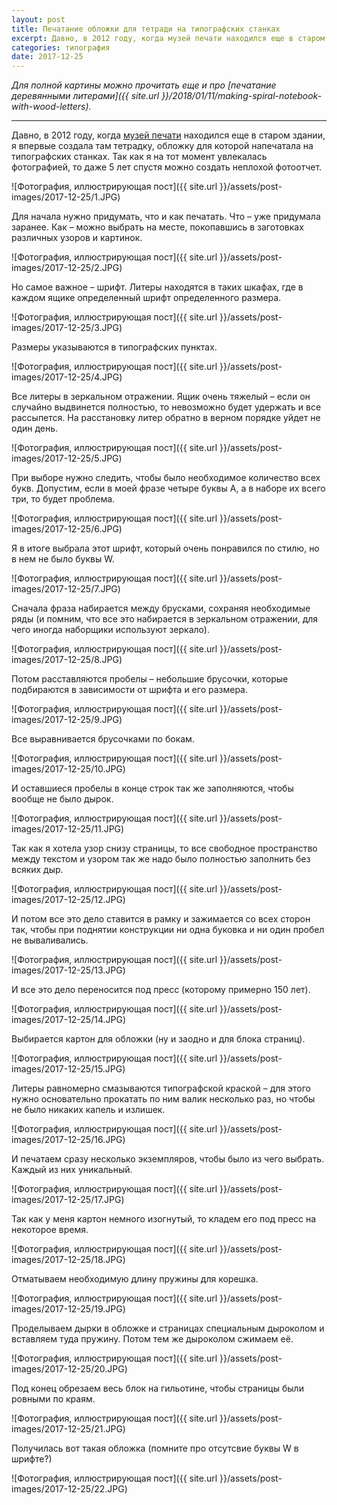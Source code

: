 ```yaml
---
layout: post
title: Печатание обложки для тетради на типографских станках
excerpt: Давно, в 2012 году, когда музей печати находился еще в старом здании, я впервые создала там тетрадку, обложку для которой напечатала на типографских станках. Так как я на тот момент увлекалась фотографией, то даже 5 лет спустя можно создать неплохой фотоотчет.
categories: типография
date: 2017-12-25
---
```

*Для полной картины можно прочитать еще и про [печатание деревянными литерами]({{ site.url }}/2018/01/11/making-spiral-notebook-with-wood-letters).*

---

Давно, в 2012 году, когда [музей печати](http://www.trykimuuseum.ee/portfolio/information-in-english) находился еще в старом здании, я впервые создала там тетрадку, обложку для которой напечатала на типографских станках. Так как я на тот момент увлекалась фотографией, то даже 5 лет спустя можно создать неплохой фотоотчет.

![Фотография, иллюстрирующая пост]({{ site.url }}/assets/post-images/2017-12-25/1.JPG)

Для начала нужно придумать, что и как печатать. Что – уже придумала заранее. Как – можно выбрать на месте, покопавшись в заготовках различных узоров и картинок.

![Фотография, иллюстрирующая пост]({{ site.url }}/assets/post-images/2017-12-25/2.JPG)

Но самое важное – шрифт. Литеры находятся в таких шкафах, где в каждом ящике определенный шрифт определенного размера.

![Фотография, иллюстрирующая пост]({{ site.url }}/assets/post-images/2017-12-25/3.JPG)

Размеры указываются в типографских пунктах.

![Фотография, иллюстрирующая пост]({{ site.url }}/assets/post-images/2017-12-25/4.JPG)

Все литеры в зеркальном отражении. Ящик очень тяжелый – если он случайно выдвинется полностью, то невозможно будет удержать и все рассыпется. На расстановку литер обратно в верном порядке уйдет не один день.

![Фотография, иллюстрирующая пост]({{ site.url }}/assets/post-images/2017-12-25/5.JPG)

При выборе нужно следить, чтобы было необходимое количество всех букв. Допустим, если в моей фразе четыре буквы А, а в наборе их всего три, то будет проблема.

![Фотография, иллюстрирующая пост]({{ site.url }}/assets/post-images/2017-12-25/6.JPG)

Я в итоге выбрала этот шрифт, который очень понравился по стилю, но в нем не было буквы W.

![Фотография, иллюстрирующая пост]({{ site.url }}/assets/post-images/2017-12-25/7.JPG)

Сначала фраза набирается между брусками, сохраняя необходимые ряды (и помним, что все это набирается в зеркальном отражении, для чего иногда наборщики используют зеркало).

![Фотография, иллюстрирующая пост]({{ site.url }}/assets/post-images/2017-12-25/8.JPG)

Потом расставляются пробелы – небольшие брусочки, которые подбираются в зависимости от шрифта и его размера.

![Фотография, иллюстрирующая пост]({{ site.url }}/assets/post-images/2017-12-25/9.JPG)

Все выравнивается брусочками по бокам.

![Фотография, иллюстрирующая пост]({{ site.url }}/assets/post-images/2017-12-25/10.JPG)

И оставшиеся пробелы в конце строк так же заполняются, чтобы вообще не было дырок.

![Фотография, иллюстрирующая пост]({{ site.url }}/assets/post-images/2017-12-25/11.JPG)

Так как я хотела узор снизу страницы, то все свободное пространство между текстом и узором так же надо было полностью заполнить без всяких дыр.

![Фотография, иллюстрирующая пост]({{ site.url }}/assets/post-images/2017-12-25/12.JPG)

И потом все это дело ставится в рамку и зажимается со всех сторон так, чтобы при поднятии конструкции ни одна буковка и ни один пробел не вываливались.

![Фотография, иллюстрирующая пост]({{ site.url }}/assets/post-images/2017-12-25/13.JPG)

И все это дело переносится под пресс (которому примерно 150 лет).

![Фотография, иллюстрирующая пост]({{ site.url }}/assets/post-images/2017-12-25/14.JPG)

Выбирается картон для обложки (ну и заодно и для блока страниц).

![Фотография, иллюстрирующая пост]({{ site.url }}/assets/post-images/2017-12-25/15.JPG)

Литеры равномерно смазываются типографской краской – для этого нужно основательно прокатать по ним валик несколько раз, но чтобы не было никаких капель и излишек.

![Фотография, иллюстрирующая пост]({{ site.url }}/assets/post-images/2017-12-25/16.JPG)

И печатаем сразу несколько экземпляров, чтобы было из чего выбрать. Каждый из них уникальный.

![Фотография, иллюстрирующая пост]({{ site.url }}/assets/post-images/2017-12-25/17.JPG)

Так как у меня картон немного изогнутый, то кладем его под пресс на некоторое время.

![Фотография, иллюстрирующая пост]({{ site.url }}/assets/post-images/2017-12-25/18.JPG)

Отматываем необходимую длину пружины для корешка.

![Фотография, иллюстрирующая пост]({{ site.url }}/assets/post-images/2017-12-25/19.JPG)

Проделываем дырки в обложке и страницах специальным дыроколом и вставляем туда пружину. Потом тем же дыроколом сжимаем её.

![Фотография, иллюстрирующая пост]({{ site.url }}/assets/post-images/2017-12-25/20.JPG)

Под конец обрезаем весь блок на гильотине, чтобы страницы были ровными по краям.

![Фотография, иллюстрирующая пост]({{ site.url }}/assets/post-images/2017-12-25/21.JPG)

Получилась вот такая обложка (помните про отсутсвие буквы W в шрифте?)

![Фотография, иллюстрирующая пост]({{ site.url }}/assets/post-images/2017-12-25/22.JPG)
